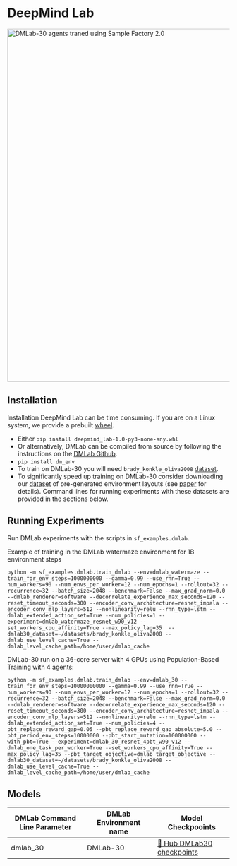 # DeepMind Lab
<img src="https://huggingface.co/datasets/edbeeching/sample_factory_videos/resolve/main/dmlab.gif" width="800" alt="DMLab-30 agents traned using Sample Factory 2.0">

## Installation

Installation DeepMind Lab can be time consuming. If you are on a Linux system, we provide a prebuilt [wheel](https://drive.google.com/file/d/1hAKAkl85HE8JsHXfXbdkF0CrLdiGyuoL/view?usp=sharing).

- Either `pip install deepmind_lab-1.0-py3-none-any.whl`
- Or alternatively, DMLab can be compiled from source by following the instructions on the [DMLab Github](https://github.com/deepmind/lab/blob/master/docs/users/build.md).
- `pip install dm_env`
- To train on DMLab-30 you will need `brady_konkle_oliva2008` [dataset](https://github.com/deepmind/lab/tree/master/data/brady_konkle_oliva2008).
- To significantly speed up training on DMLab-30 consider downloading our [dataset](https://drive.google.com/file/d/17JCp3DbuiqcfO9I_yLjbBP4a7N7Q4c2v/view?usp=sharing)
of pre-generated environment layouts (see [paper](https://proceedings.mlr.press/v119/petrenko20a.html) for details).
Command lines for running experiments with these datasets are provided in the sections below.

## Running Experiments

Run DMLab experiments with the scripts in `sf_examples.dmlab`. 

Example of training in the DMLab watermaze environment for 1B environment steps

```
python -m sf_examples.dmlab.train_dmlab --env=dmlab_watermaze --train_for_env_steps=1000000000 --gamma=0.99 --use_rnn=True --num_workers=90 --num_envs_per_worker=12 --num_epochs=1 --rollout=32 --recurrence=32 --batch_size=2048 --benchmark=False --max_grad_norm=0.0 --dmlab_renderer=software --decorrelate_experience_max_seconds=120 --reset_timeout_seconds=300 --encoder_conv_architecture=resnet_impala --encoder_conv_mlp_layers=512 --nonlinearity=relu --rnn_type=lstm --dmlab_extended_action_set=True --num_policies=1 --experiment=dmlab_watermaze_resnet_w90_v12 --set_workers_cpu_affinity=True --max_policy_lag=35  --dmlab30_dataset=~/datasets/brady_konkle_oliva2008 --dmlab_use_level_cache=True --dmlab_level_cache_path=/home/user/dmlab_cache
```


DMLab-30 run on a 36-core server with 4 GPUs using Population-Based Training with 4 agents:

```
python -m sf_examples.dmlab.train_dmlab --env=dmlab_30 --train_for_env_steps=10000000000 --gamma=0.99 --use_rnn=True --num_workers=90 --num_envs_per_worker=12 --num_epochs=1 --rollout=32 --recurrence=32 --batch_size=2048 --benchmark=False --max_grad_norm=0.0 --dmlab_renderer=software --decorrelate_experience_max_seconds=120 --reset_timeout_seconds=300 --encoder_conv_architecture=resnet_impala --encoder_conv_mlp_layers=512 --nonlinearity=relu --rnn_type=lstm --dmlab_extended_action_set=True --num_policies=4 --pbt_replace_reward_gap=0.05 --pbt_replace_reward_gap_absolute=5.0 --pbt_period_env_steps=10000000 --pbt_start_mutation=100000000 --with_pbt=True --experiment=dmlab_30_resnet_4pbt_w90_v12 --dmlab_one_task_per_worker=True --set_workers_cpu_affinity=True --max_policy_lag=35 --pbt_target_objective=dmlab_target_objective --dmlab30_dataset=~/datasets/brady_konkle_oliva2008 --dmlab_use_level_cache=True --dmlab_level_cache_path=/home/user/dmlab_cache
```


## Models
| DMLab Command Line Parameter | DMLab Environment name | Model Checkpooints                                                           |
| ---------------------------- | ---------------------- | ---------------------------------------------------------------------------- |
| dmlab_30                     | DMLab-30               | [🤗 Hub DMLab30 checkpoints](https://huggingface.co/edbeeching/dmlab_30_1111) |

